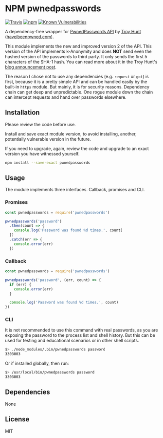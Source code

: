 # NPM pwnedpasswords

[![Travis](https://travis-ci.org/moltar/pwnedpasswords.svg?branch=master)]()
[![npm](https://img.shields.io/npm/dm/pwnedpasswords.svg)]()
[![Known Vulnerabilities](https://snyk.io/test/npm/pwnedpasswords/badge.svg)](https://snyk.io/test/npm/pwnedpasswords)

A dependency-free wrapper for [PwnedPasswords API](https://haveibeenpwned.com/API/v2#PwnedPasswords) by [Troy Hunt](https://www.troyhunt.com/) ([haveibeenpwned.com](https://haveibeenpwned.com/)).

This module implements the new and improved version 2 of the API. This version of the API implements k-Anonymity and does **NOT** send even the hashed version of the passwords to third party. It only sends the first 5 characters of the SHA-1 hash. You can read more about it in the Troy Hunt's [blog announcement post](https://www.troyhunt.com/ive-just-launched-pwned-passwords-version-2/).

The reason I chose not to use any dependencies (e.g. `request` or `got`) is first, because it is a pretty simple API and can be handled easily by the built-in `https` module. But mainly, it is for security reasons. Dependency chain can get deep and unpredictable. One rogue module down the chain can intercept requests and hand over passwords elsewhere.

## Installation

Please review the code before use.

Install and save exact module version, to avoid installing, another, potentially vulnerable version in the future.

If you need to upgrade, again, review the code and upgrade to an exact version you have witnessed yourself.

```sh
npm install --save-exact pwnedpasswords
```

## Usage

The module implements three interfaces. Callback, promises and CLI.

### Promises

```js
const pwnedpasswords = require('pwnedpasswords')

pwnedpasswords('password')
  .then(count => {
    console.log('Password was found %d times.', count)
  })
  .catch(err => {
    console.error(err)
  })

```

### Callback

```js
const pwnedpasswords = require('pwnedpasswords')

pwnedpasswords('password', (err, count) => {
  if (err) {
    console.error(err)
  }

  console.log('Password was found %d times.', count)
})
```

### CLI

It is not recommended to use this command with real passwords, as you are exposing the password to the process list and shell history. But this can be used for testing and educational scenarios or in other shell scripts.

```sh
$> ./node_modules/.bin/pwnedpasswords password
3303003
```

Or if installed globally, then run:

```sh
$> /usr/local/bin/pwnedpasswords password
3303003
```

## Dependencies

None

## License

MIT
